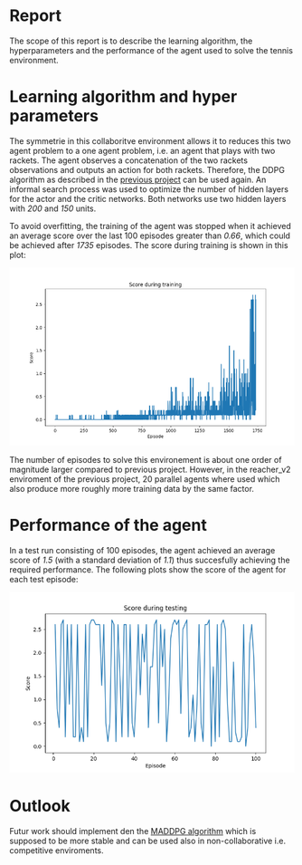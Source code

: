 # Report
The scope of this report is to describe the learning algorithm, the hyperparameters and the performance of the agent used to solve the tennis environment.

# Learning algorithm and hyper parameters
The symmetrie in this collaboritve environment allows it to reduces this two agent problem to a one agent problem, i.e. an agent that plays with two rackets. The agent observes a concatenation of the two rackets observations and outputs an action for both rackets. Therefore, the DDPG algorithm as described in the [previous project](https://github.com/marcomuc/drlnd-p2-cc/blob/master/Report.md) can be used again. An informal search process was used to optimize the number of hidden layers for the actor and the critic networks. Both networks use two hidden layers with *200* and *150* units.

To avoid overfitting, the training of the agent was stopped when it achieved an average score over the last 100 episodes greater than *0.66*, which could be achieved after *1735* episodes. The score during training is shown in this plot:

![Image of Agent training performance](score_training.png)

The number of episodes to solve this environement is about one order of magnitude larger compared to previous project. However, in the reacher_v2 enviroment of the previous project, 20 parallel agents where used which also produce more roughly more training data by the same factor.

# Performance of the agent
In a test run consisting of 100 episodes, the agent achieved an average score of *1.5* (with a standard deviation of *1.1*) thus succesfully achieving the required performance. The following plots show the score of the agent for each test episode:

![Image of Agent test performance](score_testing.png)

# Outlook
Futur work should implement den the [MADDPG algorithm](https://blog.openai.com/learning-to-cooperate-compete-and-communicate/) which is supposed to be more stable and can be used also in non-collaborative i.e. competitive enviroments.
